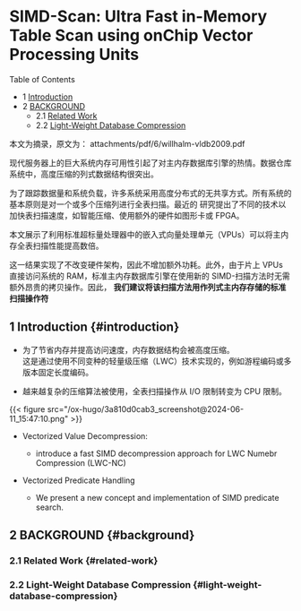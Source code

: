 # SIMD-Scan: Ultra Fast in-Memory Table Scan using onChip Vector Processing Units


<div class="ox-hugo-toc toc has-section-numbers">

<div class="heading">Table of Contents</div>

- <span class="section-num">1</span> [Introduction](#introduction)
- <span class="section-num">2</span> [BACKGROUND](#background)
    - <span class="section-num">2.1</span> [Related Work](#related-work)
    - <span class="section-num">2.2</span> [Light-Weight Database Compression](#light-weight-database-compression)

</div>
<!--endtoc-->


本文为摘录，原文为： attachments/pdf/6/willhalm-vldb2009.pdf

现代服务器上的巨大系统内存可用性引起了对主内存数据库引擎的热情。数据仓库系统中，高度压缩的列式数据结构很突出。

为了跟踪数据量和系统负载，许多系统采用高度分布式的无共享方式。所有系统的基本原则是对一个或多个压缩列进行全表扫描。最近的
研究提出了不同的技术以加快表扫描速度，如智能压缩、使用额外的硬件如图形卡或 FPGA。

本文展示了利用标准超标量处理器中的嵌入式向量处理单元（VPUs）可以将主内存全表扫描性能提高数倍。

这一结果实现了不改变硬件架构，因此不增加额外功耗。此外，由于片上 VPUs 直接访问系统的 RAM，标准主内存数据库引擎在使用新的
SIMD-扫描方法时无需额外昂贵的拷贝操作。因此， **我们建议将该扫描方法用作列式主内存存储的标准扫描操作符**


## <span class="section-num">1</span> Introduction {#introduction}

-   为了节省内存并提高访问速度，内存数据结构会被高度压缩。<br />
    这是通过使用不同变种的轻量级压缩（LWC）技术实现的，例如游程编码或多版本固定长度编码。

-   越来越复杂的压缩算法被使用，全表扫描操作从 I/O 限制转变为 CPU 限制。

<a id="figure--fig:screenshot@2024-06-11-15:47:10"></a>

{{< figure src="/ox-hugo/3a810d0cab3_screenshot@2024-06-11_15:47:10.png" >}}

-   Vectorized Value Decompression: <br />
    -   introduce a fast SIMD decompression approach for LWC Numebr Compression (LWC-NC)

-   Vectorized Predicate Handling
    -   We present a new concept and implementation of SIMD predicate search.


## <span class="section-num">2</span> BACKGROUND {#background}


### <span class="section-num">2.1</span> Related Work {#related-work}


### <span class="section-num">2.2</span> Light-Weight Database Compression {#light-weight-database-compression}

